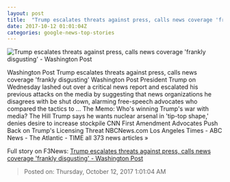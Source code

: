 ```yaml
---
layout: post
title:  "Trump escalates threats against press, calls news coverage 'frankly disgusting' - Washington Post"
date: 2017-10-12 01:01:04Z
categories: google-news-top-stories
---
```


![Trump escalates threats against press, calls news coverage 'frankly disgusting' - Washington Post](https://img.washingtonpost.com/rf/image_1484w/2010-2019/WashingtonPost/2017/10/11/National-Politics/Images/Trump-Broadcast_Licenses_97967-286db.jpg?t=20170517)

Washington Post Trump escalates threats against press, calls news coverage 'frankly disgusting' Washington Post President Trump on Wednesday lashed out over a critical news report and escalated his previous attacks on the media by suggesting that news organizations he disagrees with be shut down, alarming free-speech advocates who compared the tactics to ... The Memo: Who's winning Trump's war with media? The Hill Trump says he wants nuclear arsenal in 'tip-top shape,' denies desire to increase stockpile CNN First Amendment Advocates Push Back on Trump's Licensing Threat NBCNews.com Los Angeles Times - ABC News - The Atlantic - TIME all 373 news articles »


Full story on F3News: [Trump escalates threats against press, calls news coverage 'frankly disgusting' - Washington Post](http://www.f3nws.com/n/YTvkmH)

> Posted on: Thursday, October 12, 2017 1:01:04 AM
